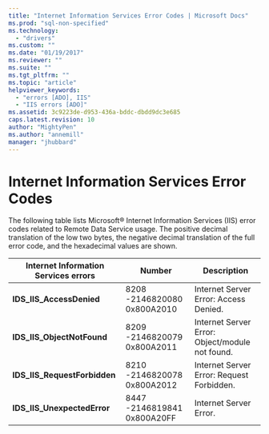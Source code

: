 ```yaml
---
title: "Internet Information Services Error Codes | Microsoft Docs"
ms.prod: "sql-non-specified"
ms.technology:
  - "drivers"
ms.custom: ""
ms.date: "01/19/2017"
ms.reviewer: ""
ms.suite: ""
ms.tgt_pltfrm: ""
ms.topic: "article"
helpviewer_keywords: 
  - "errors [ADO], IIS"
  - "IIS errors [ADO]"
ms.assetid: 3c9223de-d953-436a-bddc-dbdd9dc3e685
caps.latest.revision: 10
author: "MightyPen"
ms.author: "annemill"
manager: "jhubbard"
---
```

# Internet Information Services Error Codes
The following table lists Microsoft® Internet Information Services (IIS) error codes related to Remote Data Service usage. The positive decimal translation of the low two bytes, the negative decimal translation of the full error code, and the hexadecimal values are shown.  
  
|Internet Information Services errors|Number|Description|  
|------------------------------------------|------------|-----------------|  
|**IDS_IIS_AccessDenied**|8208 -2146820080 0x800A2010|Internet Server Error: Access Denied.|  
|**IDS_IIS_ObjectNotFound**|8209 -2146820079 0x800A2011|Internet Server Error: Object/module not found.|  
|**IDS_IIS_RequestForbidden**|8210 -2146820078 0x800A2012|Internet Server Error: Request Forbidden.|  
|**IDS_IIS_UnexpectedError**|8447 -2146819841 0x800A20FF|Internet Server Error.|